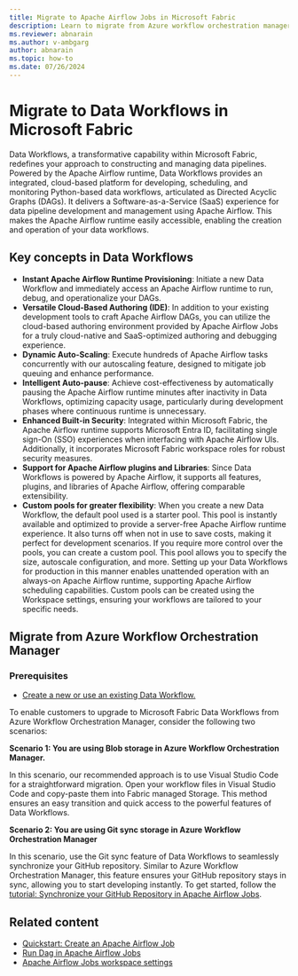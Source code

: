 ```yaml
---
title: Migrate to Apache Airflow Jobs in Microsoft Fabric
description: Learn to migrate from Azure workflow orchestration manager to Apache Airflow Jobs in Microsoft Fabric.
ms.reviewer: abnarain
ms.author: v-ambgarg
author: abnarain
ms.topic: how-to
ms.date: 07/26/2024
---
```


# Migrate to Data Workflows in Microsoft Fabric

Data Workflows, a transformative capability within Microsoft Fabric, redefines your approach to constructing and managing data pipelines. Powered by the Apache Airflow runtime, Data Workflows provides an integrated, cloud-based platform for developing, scheduling, and monitoring Python-based data workflows, articulated as Directed Acyclic Graphs (DAGs). It delivers a Software-as-a-Service (SaaS) experience for data pipeline development and management using Apache Airflow. This makes the Apache Airflow runtime easily accessible, enabling the creation and operation of your data workflows.

## Key concepts in Data Workflows

- **Instant Apache Airflow Runtime Provisioning**: Initiate a new Data Workflow and immediately access an Apache Airflow runtime to run, debug, and operationalize your DAGs.
- **Versatile Cloud-Based Authoring (IDE)**: In addition to your existing development tools to craft Apache Airflow DAGs, you can utilize the cloud-based authoring environment provided by Apache Airflow Jobs for a truly cloud-native and SaaS-optimized authoring and debugging experience.
- **Dynamic Auto-Scaling**: Execute hundreds of Apache Airflow tasks concurrently with our autoscaling feature, designed to mitigate job queuing and enhance performance.
- **Intelligent Auto-pause**: Achieve cost-effectiveness by automatically pausing the Apache Airflow runtime minutes after inactivity in Data Workflows, optimizing capacity usage, particularly during development phases where continuous runtime is unnecessary.
- **Enhanced Built-in Security**: Integrated within Microsoft Fabric, the Apache Airflow runtime supports Microsoft Entra ID, facilitating single sign-On (SSO) experiences when interfacing with Apache Airflow UIs. Additionally, it incorporates Microsoft Fabric workspace roles for robust security measures.
- **Support for Apache Airflow plugins and Libraries**: Since Data Workflows is powered by Apache Airflow, it supports all features, plugins, and libraries of Apache Airflow, offering comparable extensibility.
- **Custom pools for greater flexibility**: When you create a new Data Workflow, the default pool used is a starter pool. This pool is instantly available and optimized to provide a server-free Apache Airflow runtime experience. It also turns off when not in use to save costs, making it perfect for development scenarios. If you require more control over the pools, you can create a custom pool. This pool allows you to specify the size, autoscale configuration, and more. Setting up your Data Workflows for production in this manner enables unattended operation with an always-on Apache Airflow runtime, supporting Apache Airflow scheduling capabilities. Custom pools can be created using the Workspace settings, ensuring your workflows are tailored to your specific needs.

## Migrate from Azure Workflow Orchestration Manager

### Prerequisites

- [Create a new or use an existing Data Workflow.](../data-factory/create-apache-airflow-jobs.md)

To enable customers to upgrade to Microsoft Fabric Data Workflows from Azure Workflow Orchestration Manager, consider the following two scenarios:

**Scenario 1: You are using Blob storage in Azure Workflow Orchestration Manager.**

In this scenario, our recommended approach is to use Visual Studio Code for a straightforward migration. Open your workflow files in Visual Studio Code and copy-paste them into Fabric managed Storage. This method ensures an easy transition and quick access to the powerful features of Data Workflows.

**Scenario 2: You are using Git sync storage in Azure Workflow Orchestration Manager**

In this scenario, use the Git sync feature of Data Workflows to seamlessly synchronize your GitHub repository. Similar to Azure Workflow Orchestration Manager, this feature ensures your GitHub repository stays in sync, allowing you to start developing instantly. To get started, follow the [tutorial: Synchronize your GitHub Repository in Apache Airflow Jobs](../data-factory/data-workflows-sync-git-repo.md).

## Related content

- [Quickstart: Create an Apache Airflow Job](../data-factory/create-apache-airflow-jobs.md)
- [Run Dag in Apache Airflow Jobs](../data-factory/apache-airflow-jobs-hello-world.md)
- [Apache Airflow Jobs workspace settings](../data-factory/apache-airflow-jobs-workspace-settings.md)
